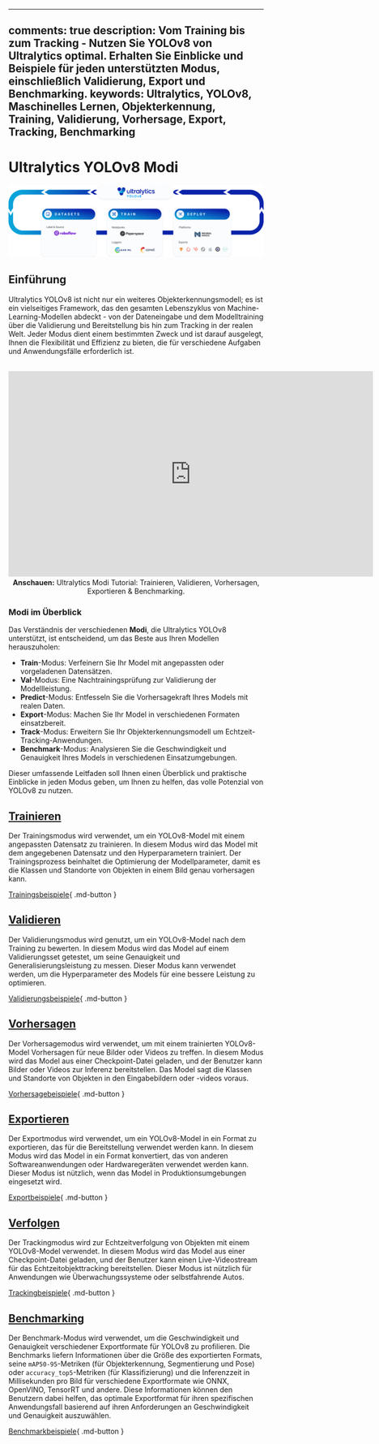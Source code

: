 ______________________________________________________________________

## comments: true description: Vom Training bis zum Tracking - Nutzen Sie YOLOv8 von Ultralytics optimal. Erhalten Sie Einblicke und Beispiele für jeden unterstützten Modus, einschließlich Validierung, Export und Benchmarking. keywords: Ultralytics, YOLOv8, Maschinelles Lernen, Objekterkennung, Training, Validierung, Vorhersage, Export, Tracking, Benchmarking

# Ultralytics YOLOv8 Modi

<img width="1024" src="https://github.com/ultralytics/assets/raw/main/yolov8/banner-integrations.png" alt="Ultralytics YOLO-Ökosystem und Integrationen">

## Einführung

Ultralytics YOLOv8 ist nicht nur ein weiteres Objekterkennungsmodell; es ist ein vielseitiges Framework, das den gesamten Lebenszyklus von Machine-Learning-Modellen abdeckt - von der Dateneingabe und dem Modelltraining über die Validierung und Bereitstellung bis hin zum Tracking in der realen Welt. Jeder Modus dient einem bestimmten Zweck und ist darauf ausgelegt, Ihnen die Flexibilität und Effizienz zu bieten, die für verschiedene Aufgaben und Anwendungsfälle erforderlich ist.

<p align="center">
  <br>
  <iframe width="720" height="405" src="https://www.youtube.com/embed/j8uQc0qB91s?si=dhnGKgqvs7nPgeaM"
    title="YouTube-Videoplayer" frameborder="0"
    allow="accelerometer; autoplay; clipboard-write; encrypted-media; gyroscope; picture-in-picture; web-share"
    allowfullscreen>
  </iframe>
  <br>
  <strong>Anschauen:</strong> Ultralytics Modi Tutorial: Trainieren, Validieren, Vorhersagen, Exportieren & Benchmarking.
</p>

### Modi im Überblick

Das Verständnis der verschiedenen **Modi**, die Ultralytics YOLOv8 unterstützt, ist entscheidend, um das Beste aus Ihren Modellen herauszuholen:

- **Train**-Modus: Verfeinern Sie Ihr Model mit angepassten oder vorgeladenen Datensätzen.
- **Val**-Modus: Eine Nachtrainingsprüfung zur Validierung der Modellleistung.
- **Predict**-Modus: Entfesseln Sie die Vorhersagekraft Ihres Models mit realen Daten.
- **Export**-Modus: Machen Sie Ihr Model in verschiedenen Formaten einsatzbereit.
- **Track**-Modus: Erweitern Sie Ihr Objekterkennungsmodell um Echtzeit-Tracking-Anwendungen.
- **Benchmark**-Modus: Analysieren Sie die Geschwindigkeit und Genauigkeit Ihres Models in verschiedenen Einsatzumgebungen.

Dieser umfassende Leitfaden soll Ihnen einen Überblick und praktische Einblicke in jeden Modus geben, um Ihnen zu helfen, das volle Potenzial von YOLOv8 zu nutzen.

## [Trainieren](train.md)

Der Trainingsmodus wird verwendet, um ein YOLOv8-Model mit einem angepassten Datensatz zu trainieren. In diesem Modus wird das Model mit dem angegebenen Datensatz und den Hyperparametern trainiert. Der Trainingsprozess beinhaltet die Optimierung der Modellparameter, damit es die Klassen und Standorte von Objekten in einem Bild genau vorhersagen kann.

[Trainingsbeispiele](train.md){ .md-button }

## [Validieren](val.md)

Der Validierungsmodus wird genutzt, um ein YOLOv8-Model nach dem Training zu bewerten. In diesem Modus wird das Model auf einem Validierungsset getestet, um seine Genauigkeit und Generalisierungsleistung zu messen. Dieser Modus kann verwendet werden, um die Hyperparameter des Models für eine bessere Leistung zu optimieren.

[Validierungsbeispiele](val.md){ .md-button }

## [Vorhersagen](predict.md)

Der Vorhersagemodus wird verwendet, um mit einem trainierten YOLOv8-Model Vorhersagen für neue Bilder oder Videos zu treffen. In diesem Modus wird das Model aus einer Checkpoint-Datei geladen, und der Benutzer kann Bilder oder Videos zur Inferenz bereitstellen. Das Model sagt die Klassen und Standorte von Objekten in den Eingabebildern oder -videos voraus.

[Vorhersagebeispiele](predict.md){ .md-button }

## [Exportieren](export.md)

Der Exportmodus wird verwendet, um ein YOLOv8-Model in ein Format zu exportieren, das für die Bereitstellung verwendet werden kann. In diesem Modus wird das Model in ein Format konvertiert, das von anderen Softwareanwendungen oder Hardwaregeräten verwendet werden kann. Dieser Modus ist nützlich, wenn das Model in Produktionsumgebungen eingesetzt wird.

[Exportbeispiele](export.md){ .md-button }

## [Verfolgen](track.md)

Der Trackingmodus wird zur Echtzeitverfolgung von Objekten mit einem YOLOv8-Model verwendet. In diesem Modus wird das Model aus einer Checkpoint-Datei geladen, und der Benutzer kann einen Live-Videostream für das Echtzeitobjekttracking bereitstellen. Dieser Modus ist nützlich für Anwendungen wie Überwachungssysteme oder selbstfahrende Autos.

[Trackingbeispiele](track.md){ .md-button }

## [Benchmarking](benchmark.md)

Der Benchmark-Modus wird verwendet, um die Geschwindigkeit und Genauigkeit verschiedener Exportformate für YOLOv8 zu profilieren. Die Benchmarks liefern Informationen über die Größe des exportierten Formats, seine `mAP50-95`-Metriken (für Objekterkennung, Segmentierung und Pose) oder `accuracy_top5`-Metriken (für Klassifizierung) und die Inferenzzeit in Millisekunden pro Bild für verschiedene Exportformate wie ONNX, OpenVINO, TensorRT und andere. Diese Informationen können den Benutzern dabei helfen, das optimale Exportformat für ihren spezifischen Anwendungsfall basierend auf ihren Anforderungen an Geschwindigkeit und Genauigkeit auszuwählen.

[Benchmarkbeispiele](benchmark.md){ .md-button }
